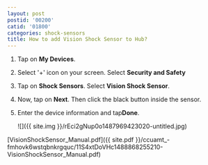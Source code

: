 ```yaml
---
layout: post
postid: '00200'
catid: '01800'
categories: shock-sensors
title: How to add Vision Shock Sensor to Hub?
---
```


1. Tap on **My Devices**.

2. Select '+' icon on your screen. Select **Security and Safety**

3. Tap on **Shock Sensors**. Select **Vision Shock Sensor**.

4. Now, tap on **Next**. Then click the black button inside the sensor.

5. Enter the device information and tap**Done**.

    ![]({{ site.img }}/rEci2gNup0o1487969423020-untitled.jpg)

[VisionShockSensor_Manual.pdf]({{ site.pdf }}/ccuamt_-fmhovk6wstqbnkrgquc/11S4xtDoVHc1488868255210-VisionShockSensor_Manual.pdf)